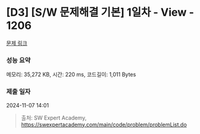 # [D3] [S/W 문제해결 기본] 1일차 - View - 1206 

[문제 링크](https://swexpertacademy.com/main/code/problem/problemDetail.do?contestProbId=AV134DPqAA8CFAYh) 

### 성능 요약

메모리: 35,272 KB, 시간: 220 ms, 코드길이: 1,011 Bytes

### 제출 일자

2024-11-07 14:01



> 출처: SW Expert Academy, https://swexpertacademy.com/main/code/problem/problemList.do